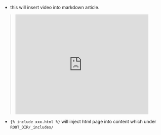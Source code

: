 * this will insert video into markdown article.
> <iframe width="420" height="315" src="http://some.video.url" frameborder="0" allowfullscreen></iframe>

* `{% include xxx.html %}` will inject html page into content which under `ROOT_DIR/_includes/`
